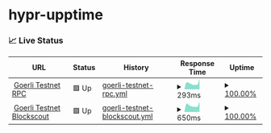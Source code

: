 # hypr-upptime

### 📈 Live Status

<!--start: status pages-->
<!-- This summary is generated by Upptime (https://github.com/upptime/upptime) -->
<!-- Do not edit this manually, your changes will be overwritten -->
<!-- prettier-ignore -->
| URL | Status | History | Response Time | Uptime |
| --- | ------ | ------- | ------------- | ------ |
| <img alt="" src="https://uploads-ssl.webflow.com/64bdb8c416a90b995c7878f1/64bdbe22b40e27828d8553b8_favicon2.png" height="13"> [Goerli Testnet RPC](http://testnet-proposer0.hypr.network:8545) | 🟩 Up | [goerli-testnet-rpc.yml](https://github.com/HyprNetwork/hypr-upptime/commits/HEAD/history/goerli-testnet-rpc.yml) | <details><summary><img alt="Response time graph" src="./graphs/goerli-testnet-rpc/response-time-week.png" height="20"> 293ms</summary><br><a href="https://HyprNetwork.github.io/hypr-upptime/history/goerli-testnet-rpc"><img alt="Response time 311" src="https://img.shields.io/endpoint?url=https%3A%2F%2Fraw.githubusercontent.com%2FHyprNetwork%2Fhypr-upptime%2FHEAD%2Fapi%2Fgoerli-testnet-rpc%2Fresponse-time.json"></a><br><a href="https://HyprNetwork.github.io/hypr-upptime/history/goerli-testnet-rpc"><img alt="24-hour response time 496" src="https://img.shields.io/endpoint?url=https%3A%2F%2Fraw.githubusercontent.com%2FHyprNetwork%2Fhypr-upptime%2FHEAD%2Fapi%2Fgoerli-testnet-rpc%2Fresponse-time-day.json"></a><br><a href="https://HyprNetwork.github.io/hypr-upptime/history/goerli-testnet-rpc"><img alt="7-day response time 293" src="https://img.shields.io/endpoint?url=https%3A%2F%2Fraw.githubusercontent.com%2FHyprNetwork%2Fhypr-upptime%2FHEAD%2Fapi%2Fgoerli-testnet-rpc%2Fresponse-time-week.json"></a><br><a href="https://HyprNetwork.github.io/hypr-upptime/history/goerli-testnet-rpc"><img alt="30-day response time 293" src="https://img.shields.io/endpoint?url=https%3A%2F%2Fraw.githubusercontent.com%2FHyprNetwork%2Fhypr-upptime%2FHEAD%2Fapi%2Fgoerli-testnet-rpc%2Fresponse-time-month.json"></a><br><a href="https://HyprNetwork.github.io/hypr-upptime/history/goerli-testnet-rpc"><img alt="1-year response time 311" src="https://img.shields.io/endpoint?url=https%3A%2F%2Fraw.githubusercontent.com%2FHyprNetwork%2Fhypr-upptime%2FHEAD%2Fapi%2Fgoerli-testnet-rpc%2Fresponse-time-year.json"></a></details> | <details><summary><a href="https://HyprNetwork.github.io/hypr-upptime/history/goerli-testnet-rpc">100.00%</a></summary><a href="https://HyprNetwork.github.io/hypr-upptime/history/goerli-testnet-rpc"><img alt="All-time uptime 100.00%" src="https://img.shields.io/endpoint?url=https%3A%2F%2Fraw.githubusercontent.com%2FHyprNetwork%2Fhypr-upptime%2FHEAD%2Fapi%2Fgoerli-testnet-rpc%2Fuptime.json"></a><br><a href="https://HyprNetwork.github.io/hypr-upptime/history/goerli-testnet-rpc"><img alt="24-hour uptime 100.00%" src="https://img.shields.io/endpoint?url=https%3A%2F%2Fraw.githubusercontent.com%2FHyprNetwork%2Fhypr-upptime%2FHEAD%2Fapi%2Fgoerli-testnet-rpc%2Fuptime-day.json"></a><br><a href="https://HyprNetwork.github.io/hypr-upptime/history/goerli-testnet-rpc"><img alt="7-day uptime 100.00%" src="https://img.shields.io/endpoint?url=https%3A%2F%2Fraw.githubusercontent.com%2FHyprNetwork%2Fhypr-upptime%2FHEAD%2Fapi%2Fgoerli-testnet-rpc%2Fuptime-week.json"></a><br><a href="https://HyprNetwork.github.io/hypr-upptime/history/goerli-testnet-rpc"><img alt="30-day uptime 100.00%" src="https://img.shields.io/endpoint?url=https%3A%2F%2Fraw.githubusercontent.com%2FHyprNetwork%2Fhypr-upptime%2FHEAD%2Fapi%2Fgoerli-testnet-rpc%2Fuptime-month.json"></a><br><a href="https://HyprNetwork.github.io/hypr-upptime/history/goerli-testnet-rpc"><img alt="1-year uptime 100.00%" src="https://img.shields.io/endpoint?url=https%3A%2F%2Fraw.githubusercontent.com%2FHyprNetwork%2Fhypr-upptime%2FHEAD%2Fapi%2Fgoerli-testnet-rpc%2Fuptime-year.json"></a></details>
| <img alt="" src="https://testnet-blockscout.hypr.network/images/favicon-32x32-4ded6db466a407f532e22de62b14fb01.png?vsn=d" height="13"> [Goerli Testnet Blockscout](https://testnet-blockscout.hypr.network/) | 🟩 Up | [goerli-testnet-blockscout.yml](https://github.com/HyprNetwork/hypr-upptime/commits/HEAD/history/goerli-testnet-blockscout.yml) | <details><summary><img alt="Response time graph" src="./graphs/goerli-testnet-blockscout/response-time-week.png" height="20"> 650ms</summary><br><a href="https://HyprNetwork.github.io/hypr-upptime/history/goerli-testnet-blockscout"><img alt="Response time 661" src="https://img.shields.io/endpoint?url=https%3A%2F%2Fraw.githubusercontent.com%2FHyprNetwork%2Fhypr-upptime%2FHEAD%2Fapi%2Fgoerli-testnet-blockscout%2Fresponse-time.json"></a><br><a href="https://HyprNetwork.github.io/hypr-upptime/history/goerli-testnet-blockscout"><img alt="24-hour response time 970" src="https://img.shields.io/endpoint?url=https%3A%2F%2Fraw.githubusercontent.com%2FHyprNetwork%2Fhypr-upptime%2FHEAD%2Fapi%2Fgoerli-testnet-blockscout%2Fresponse-time-day.json"></a><br><a href="https://HyprNetwork.github.io/hypr-upptime/history/goerli-testnet-blockscout"><img alt="7-day response time 650" src="https://img.shields.io/endpoint?url=https%3A%2F%2Fraw.githubusercontent.com%2FHyprNetwork%2Fhypr-upptime%2FHEAD%2Fapi%2Fgoerli-testnet-blockscout%2Fresponse-time-week.json"></a><br><a href="https://HyprNetwork.github.io/hypr-upptime/history/goerli-testnet-blockscout"><img alt="30-day response time 655" src="https://img.shields.io/endpoint?url=https%3A%2F%2Fraw.githubusercontent.com%2FHyprNetwork%2Fhypr-upptime%2FHEAD%2Fapi%2Fgoerli-testnet-blockscout%2Fresponse-time-month.json"></a><br><a href="https://HyprNetwork.github.io/hypr-upptime/history/goerli-testnet-blockscout"><img alt="1-year response time 661" src="https://img.shields.io/endpoint?url=https%3A%2F%2Fraw.githubusercontent.com%2FHyprNetwork%2Fhypr-upptime%2FHEAD%2Fapi%2Fgoerli-testnet-blockscout%2Fresponse-time-year.json"></a></details> | <details><summary><a href="https://HyprNetwork.github.io/hypr-upptime/history/goerli-testnet-blockscout">100.00%</a></summary><a href="https://HyprNetwork.github.io/hypr-upptime/history/goerli-testnet-blockscout"><img alt="All-time uptime 96.99%" src="https://img.shields.io/endpoint?url=https%3A%2F%2Fraw.githubusercontent.com%2FHyprNetwork%2Fhypr-upptime%2FHEAD%2Fapi%2Fgoerli-testnet-blockscout%2Fuptime.json"></a><br><a href="https://HyprNetwork.github.io/hypr-upptime/history/goerli-testnet-blockscout"><img alt="24-hour uptime 100.00%" src="https://img.shields.io/endpoint?url=https%3A%2F%2Fraw.githubusercontent.com%2FHyprNetwork%2Fhypr-upptime%2FHEAD%2Fapi%2Fgoerli-testnet-blockscout%2Fuptime-day.json"></a><br><a href="https://HyprNetwork.github.io/hypr-upptime/history/goerli-testnet-blockscout"><img alt="7-day uptime 100.00%" src="https://img.shields.io/endpoint?url=https%3A%2F%2Fraw.githubusercontent.com%2FHyprNetwork%2Fhypr-upptime%2FHEAD%2Fapi%2Fgoerli-testnet-blockscout%2Fuptime-week.json"></a><br><a href="https://HyprNetwork.github.io/hypr-upptime/history/goerli-testnet-blockscout"><img alt="30-day uptime 100.00%" src="https://img.shields.io/endpoint?url=https%3A%2F%2Fraw.githubusercontent.com%2FHyprNetwork%2Fhypr-upptime%2FHEAD%2Fapi%2Fgoerli-testnet-blockscout%2Fuptime-month.json"></a><br><a href="https://HyprNetwork.github.io/hypr-upptime/history/goerli-testnet-blockscout"><img alt="1-year uptime 96.99%" src="https://img.shields.io/endpoint?url=https%3A%2F%2Fraw.githubusercontent.com%2FHyprNetwork%2Fhypr-upptime%2FHEAD%2Fapi%2Fgoerli-testnet-blockscout%2Fuptime-year.json"></a></details>

<!--end: status pages-->
